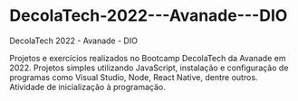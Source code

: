 # DecolaTech-2022---Avanade---DIO
DecolaTech 2022 - Avanade - DIO


Projetos e exercícios realizados no Bootcamp DecolaTech da Avanade em 2022.
Projetos simples utilizando JavaScript, instalação e configuração de programas como Visual Studio, Node, React Native, dentre outros.
Atividade de inicialização à programação.
